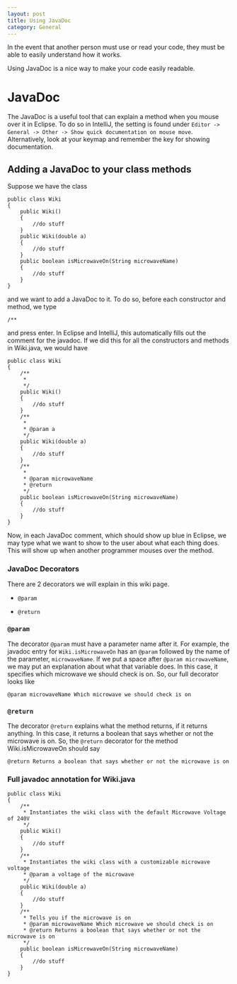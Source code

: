 ```yaml
---
layout: post
title: Using JavaDoc
category: General
---
```

In the event that another person must use or read your code, they must be able to easily understand how it works.

Using JavaDoc is a nice way to make your code easily readable.

# JavaDoc

The JavaDoc is a useful tool that can explain a method when you mouse over it in Eclipse. To do so in IntelliJ, the setting is found under `Editor -> General -> Other -> Show quick documentation on mouse move`. Alternatively, look at your keymap and remember the key for showing documentation.

## Adding a JavaDoc to your class methods

Suppose we have the class



    public class Wiki
    {
        public Wiki()
        {
            //do stuff
        }
        public Wiki(double a)
        {
            //do stuff
        }
        public boolean isMicrowaveOn(String microwaveName)
        {
            //do stuff
        }
    }

and we want to add a JavaDoc to it. To do so, before each constructor and method, we type

    /**

and press enter. In Eclipse and IntelliJ, this automatically fills out the comment for the javadoc. If we did this for all the constructors and methods in Wiki.java, we would have


    public class Wiki
    {
        /**
         *
         */
        public Wiki()
        {
            //do stuff
        }
        /**
         *
         * @param a
         */
        public Wiki(double a)
        {
            //do stuff
        }
        /**
         *
         * @param microwaveName
         * @return
         */
        public boolean isMicrowaveOn(String microwaveName)
        {
            //do stuff
        }
    }

Now, in each JavaDoc comment, which should show up blue in Eclipse, we may type what we want to show to the user about what each thing does. This will show up when another programmer mouses over the method.

### JavaDoc Decorators

There are 2 decorators we will explain in this wiki page.

* `@param`

* `@return`

### `@param`

The decorator `@param` must have a parameter name after it. For example, the javadoc entry for `Wiki.isMicrowaveOn` has an `@param` followed by the name of the parameter, `microwaveName`. If we put a space after `@param microwaveName`, we may put an explanation about what that variable does. In this case, it specifies which microwave we should check is on. So, our full decorator looks like

    @param microwaveName Which microwave we should check is on

### `@return`

The decorator `@return` explains what the method returns, if it returns anything. In this case, it returns a boolean that says whether or not the microwave is on. So, the `@return` decorator for the method Wiki.isMicrowaveOn should say

    @return Returns a boolean that says whether or not the microwave is on


### Full javadoc annotation for Wiki.java

    public class Wiki
    {
        /**
         * Instantiates the wiki class with the default Microwave Voltage of 240V
         */
        public Wiki()
        {
            //do stuff
        }
        /**
         * Instantiates the wiki class with a customizable microwave voltage
         * @param a voltage of the microwave
         */
        public Wiki(double a)
        {
            //do stuff
        }
        /**
         * Tells you if the microwave is on
         * @param microwaveName Which microwave we should check is on
         * @return Returns a boolean that says whether or not the microwave is on
         */
        public boolean isMicrowaveOn(String microwaveName)
        {
            //do stuff
        }
    }
